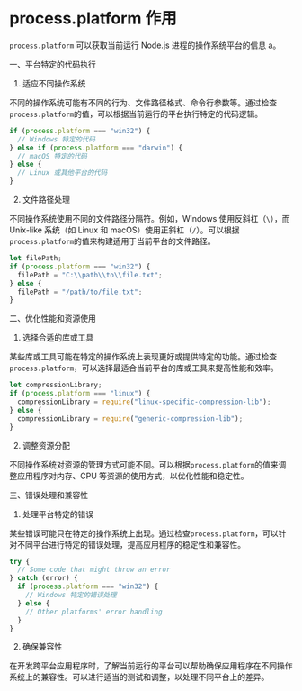 # process.platform 作用

`process.platform` 可以获取当前运行 Node.js 进程的操作系统平台的信息 a。

一、平台特定的代码执行

1. 适应不同操作系统

不同的操作系统可能有不同的行为、文件路径格式、命令行参数等。通过检查`process.platform`的值，可以根据当前运行的平台执行特定的代码逻辑。

```javascript
if (process.platform === "win32") {
  // Windows 特定的代码
} else if (process.platform === "darwin") {
  // macOS 特定的代码
} else {
  // Linux 或其他平台的代码
}
```

2. 文件路径处理

不同操作系统使用不同的文件路径分隔符。例如，Windows 使用反斜杠（`\`），而 Unix-like 系统（如 Linux 和 macOS）使用正斜杠（`/`）。可以根据`process.platform`的值来构建适用于当前平台的文件路径。

```javascript
let filePath;
if (process.platform === "win32") {
  filePath = "C:\\path\\to\\file.txt";
} else {
  filePath = "/path/to/file.txt";
}
```

二、优化性能和资源使用

1. 选择合适的库或工具

某些库或工具可能在特定的操作系统上表现更好或提供特定的功能。通过检查`process.platform`，可以选择最适合当前平台的库或工具来提高性能和效率。

```javascript
let compressionLibrary;
if (process.platform === "linux") {
  compressionLibrary = require("linux-specific-compression-lib");
} else {
  compressionLibrary = require("generic-compression-lib");
}
```

2. 调整资源分配

不同操作系统对资源的管理方式可能不同。可以根据`process.platform`的值来调整应用程序对内存、CPU 等资源的使用方式，以优化性能和稳定性。

三、错误处理和兼容性

1. 处理平台特定的错误

某些错误可能只在特定的操作系统上出现。通过检查`process.platform`，可以针对不同平台进行特定的错误处理，提高应用程序的稳定性和兼容性。

```javascript
try {
  // Some code that might throw an error
} catch (error) {
  if (process.platform === "win32") {
    // Windows 特定的错误处理
  } else {
    // Other platforms' error handling
  }
}
```

2. 确保兼容性

在开发跨平台应用程序时，了解当前运行的平台可以帮助确保应用程序在不同操作系统上的兼容性。可以进行适当的测试和调整，以处理不同平台上的差异。
